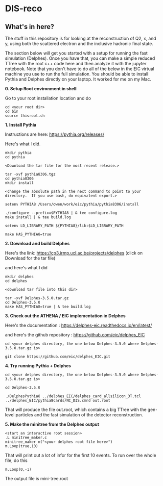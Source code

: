 # DIS-reco




## What's in here?

The stuff in this repository is for looking at the reconstruction of Q2, x, and y, using both the scattered electron and the inclusive
hadronic final state.


The section below will get you started with a setup for running the fast simulation (Delphes).  Once you have that, you can
make a simple reduced TTree with the root c++ code here and then analyze it with the jupyter notebook.  Note that you don't
have to do all of the below in the EIC virtual machine you use to run the full simulation.  You should be able to install
Pythia and Delphes directly on your laptop.  It worked for me on my Mac.

**0.  Setup Root environment in shell**

Go to your root installation location and do
```
cd <your root dir>
cd bin
source thisroot.sh
```

**1. Install Pythia**

Instructions are here: https://pythia.org/releases/

Here's what I did.

```
mkdir pythia
cd pythia

<Download the tar file for the most recent release.>

tar -xvf pythia8306.tgz
cd pythia8306
mkdir install

<change the absolute path in the next command to point to your directory.  If you use bash, do equivalent export.>

setenv PYTHIA8 /Users/owen/work/eic/pythia/pythia8306/install

./configure --prefix=$PYTHIA8 | & tee configure.log
make install | & tee build.log

setenv LD_LIBRARY_PATH ${PYTHIA8}/lib:$LD_LIBRARY_PATH

make HAS_PYTHIA8=true

```


**2. Download and build Delphes**

Here's the link:  https://cp3.irmp.ucl.ac.be/projects/delphes  (click on Download for the tar file)

and here's what I did

```
mkdir delphes
cd delphes

<download tar file into this dir>

tar -xvf Delphes-3.5.0.tar.gz
cd Delphes-3.5.0
make HAS_PYTHIA8=true | & tee build.log

```

**3. Check out the ATHENA / EIC implementation in Delphes**

Here's the documentation :  https://delphes-eic.readthedocs.io/en/latest/

and here's the github repository :  https://github.com/eic/delphes_EIC

```
cd <your delphes directory, the one below Delphes-3.5.0 where Delphes-3.5.0.tar.gz is>

git clone https://github.com/eic/delphes_EIC.git

```



**4.  Try running Pythia + Delphes**

```
cd <your delphes directory, the one below Delphes-3.5.0 where Delphes-3.5.0.tar.gz is>

cd Delphes-3.5.0

./DelphesPythia8 ../delphes_EIC/delphes_card_allsilicon_3T.tcl ../delphes_EIC/pythia8cards/NC_DIS.cmnd out.root

```

That will produce the file out.root, which contains a big TTree with the gen-level particles and the fast simulation
of the detector reconstruction.


**5.  Make the minitree from the Delphes output**

```
<start an interactive root session>
.L minitree_maker.c
minitree_maker m("<your delphes root file here>")
m.Loop(true,10)
```
That will print out a lot of infor for the first 10 events.  To run over the whole file, do this
```
m.Loop(0,-1)
```
The output file is mini-tree.root











